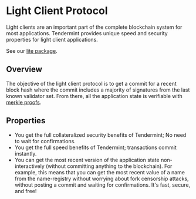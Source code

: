 # Light Client Protocol

Light clients are an important part of the complete blockchain system
for most applications. Tendermint provides unique speed and security
properties for light client applications.

See our [lite
package](https://godoc.org/github.com/torusresearch/tendermint/lite).

## Overview

The objective of the light client protocol is to get a
commit for a recent block
hash where the commit includes a
majority of signatures from the last known validator set. From there,
all the application state is verifiable with [merkle
proofs](../spec/blockchain/encoding.md#iavl-tree).

## Properties

- You get the full collateralized security benefits of Tendermint; No
  need to wait for confirmations.
- You get the full speed benefits of Tendermint; transactions
  commit instantly.
- You can get the most recent version of the application state
  non-interactively (without committing anything to the blockchain).
  For example, this means that you can get the most recent value of a
  name from the name-registry without worrying about fork censorship
  attacks, without posting a commit and waiting for confirmations.
  It's fast, secure, and free!
